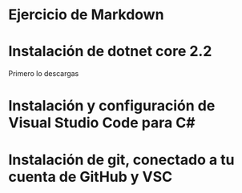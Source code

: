 
# Ejercicio de Markdown

# Instalación de dotnet core 2.2

Primero lo descargas


# Instalación y configuración de Visual Studio Code para C#


# Instalación de git, conectado a tu cuenta de GitHub y VSC



